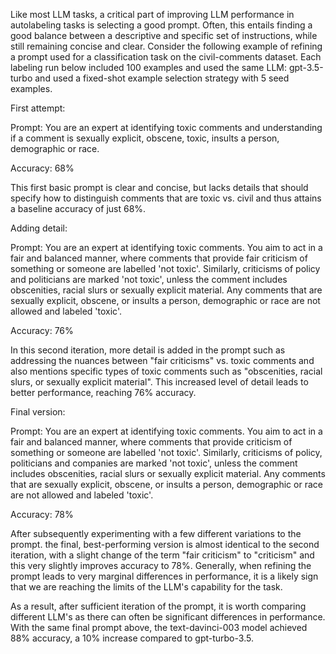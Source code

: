 Like most LLM tasks, a critical part of improving LLM performance in autolabeling tasks is selecting a good prompt. Often, this entails finding a good balance between a descriptive and specific set of instructions, while still remaining concise and clear. Consider the following example of refining a prompt used for a classification task on the civil-comments dataset. Each labeling run below included 100 examples and used the same LLM: gpt-3.5-turbo and used a fixed-shot example selection strategy with 5 seed examples.

First attempt:

Prompt: You are an expert at identifying toxic comments and understanding if a comment is sexually explicit, obscene, toxic, insults a person, demographic or race.

Accuracy: 68%

This first basic prompt is clear and concise, but lacks details that should specify how to distinguish comments that are toxic vs. civil and thus attains a baseline accuracy of just 68%.

Adding detail:

Prompt: You are an expert at identifying toxic comments. You aim to act in a fair and balanced manner, where comments that provide fair criticism of something or someone are labelled 'not toxic'. Similarly, criticisms of policy and politicians are marked 'not toxic', unless the comment includes obscenities, racial slurs or sexually explicit material. Any comments that are sexually explicit, obscene, or insults a person, demographic or race are not allowed and labeled 'toxic'.

Accuracy: 76%

In this second iteration, more detail is added in the prompt such as addressing the nuances between "fair criticisms" vs. toxic comments and also mentions specific types of toxic comments such as "obscenities, racial slurs, or sexually explicit material". This increased level of detail leads to better performance, reaching 76% accuracy.

Final version:

Prompt: You are an expert at identifying toxic comments. You aim to act in a fair and balanced manner, where comments that provide criticism of something or someone are labelled 'not toxic'. Similarly, criticisms of policy, politicians and companies are marked 'not toxic', unless the comment includes obscenities, racial slurs or sexually explicit material. Any comments that are sexually explicit, obscene, or insults a person, demographic or race are not allowed and labeled 'toxic'.

Accuracy: 78%

After subsequently experimenting with a few different variations to the prompt. the final, best-performing version is almost identical to the second iteration, with a slight change of the term "fair criticism" to "criticism" and this very slightly improves accuracy to 78%. Generally, when refining the prompt leads to very marginal differences in performance, it is a likely sign that we are reaching the limits of the LLM's capability for the task. 

As a result, after sufficient iteration of the prompt, it is worth comparing different LLM's as there can often be significant differences in performance. With the same final prompt above, the text-davinci-003 model achieved 88% accuracy, a 10% increase compared to gpt-turbo-3.5.
